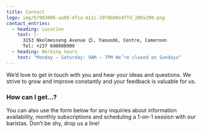 ```yaml
---
title: Contact
logo: img/67983006-aa99-47ca-b11c-29f8b88e4ffd_200x200.png
contact_entries:
  - heading: Location
    text: |-
      3153 Nkolmesseng Avenue 😊, Yaoundé, Centre, Cameroon
      Tel: +237 690000909
  - heading: Working hours
    text: "Monday – Saturday: 9AM – 7PM We’re closed on Sundays"
---
```

We’d love to get in touch with you and hear your ideas and questions. We strive to grow and improve constantly and your feedback
is valuable for us.

<h3 class="f4 b lh-title mb2">How can I get…?</h3>

You can also use the form below for any inquiries about information availability, monthly subscriptions and scheduling a 1-on-1 session
with our baristas. Don’t be shy, drop us a line!